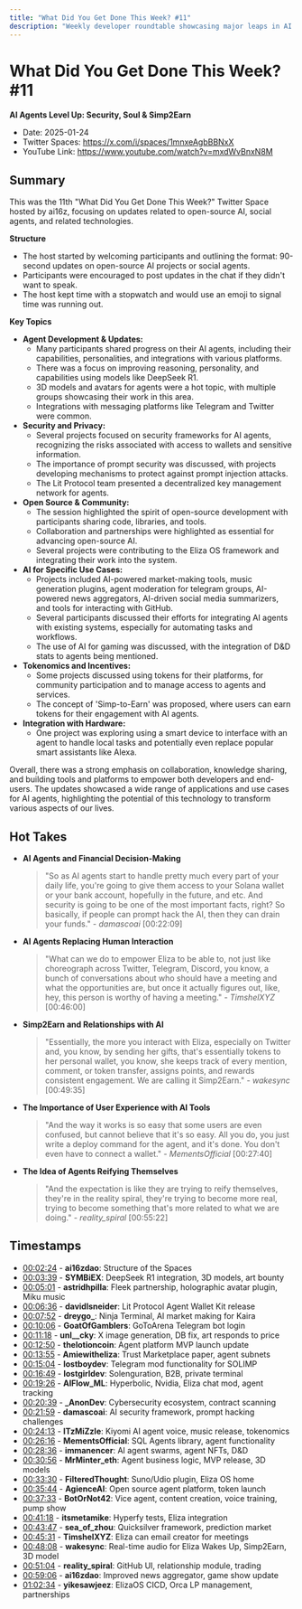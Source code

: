 ```yaml
---
title: "What Did You Get Done This Week? #11"
description: "Weekly developer roundtable showcasing major leaps in AI agent capabilities - featuring DeepSeek R1 integrations, Lit Protocol's agent security framework, voice cloning breakthroughs, and the emergence of Simp2Earn tokenomics."
---
```


# What Did You Get Done This Week? #11

**AI Agents Level Up: Security, Soul & Simp2Earn**

- Date: 2025-01-24
- Twitter Spaces: https://x.com/i/spaces/1mnxeAgbBBNxX
- YouTube Link: https://www.youtube.com/watch?v=mxdWvBnxN8M


## Summary

This was the 11th "What Did You Get Done This Week?" Twitter Space hosted by ai16z, focusing on updates related to open-source AI, social agents, and related technologies.

**Structure**

*   The host started by welcoming participants and outlining the format: 90-second updates on open-source AI projects or social agents.
*   Participants were encouraged to post updates in the chat if they didn't want to speak.
*   The host kept time with a stopwatch and would use an emoji to signal time was running out.

**Key Topics**

*   **Agent Development & Updates:**
    *   Many participants shared progress on their AI agents, including their capabilities, personalities, and integrations with various platforms.
    *   There was a focus on improving reasoning, personality, and capabilities using models like DeepSeek R1.
    *   3D models and avatars for agents were a hot topic, with multiple groups showcasing their work in this area.
    *   Integrations with messaging platforms like Telegram and Twitter were common.
*   **Security and Privacy:**
    *   Several projects focused on security frameworks for AI agents, recognizing the risks associated with access to wallets and sensitive information.
    *   The importance of prompt security was discussed, with projects developing mechanisms to protect against prompt injection attacks.
    *   The Lit Protocol team presented a decentralized key management network for agents.
*   **Open Source & Community:**
    *   The session highlighted the spirit of open-source development with participants sharing code, libraries, and tools.
    *   Collaboration and partnerships were highlighted as essential for advancing open-source AI.
    *   Several projects were contributing to the Eliza OS framework and integrating their work into the system.
*   **AI for Specific Use Cases:**
    *   Projects included AI-powered market-making tools, music generation plugins, agent moderation for telegram groups, AI-powered news aggregators, AI-driven social media summarizers, and tools for interacting with GitHub.
    *   Several participants discussed their efforts for integrating AI agents with existing systems, especially for automating tasks and workflows.
    *  The use of AI for gaming was discussed, with the integration of D&D stats to agents being mentioned.
*   **Tokenomics and Incentives:**
    *   Some projects discussed using tokens for their platforms, for community participation and to manage access to agents and services.
    *   The concept of 'Simp-to-Earn' was proposed, where users can earn tokens for their engagement with AI agents.
*   **Integration with Hardware:**
    *   One project was exploring using a smart device to interface with an agent to handle local tasks and potentially even replace popular smart assistants like Alexa.

Overall, there was a strong emphasis on collaboration, knowledge sharing, and building tools and platforms to empower both developers and end-users. The updates showcased a wide range of applications and use cases for AI agents, highlighting the potential of this technology to transform various aspects of our lives.


## Hot Takes

-   **AI Agents and Financial Decision-Making**
    >   "So as AI agents start to handle pretty much every part of your daily life, you're going to give them access to your Solana wallet or your bank account, hopefully in the future, and etc. And security is going to be one of the most important facts, right? So basically, if people can prompt hack the AI, then they can drain your funds." - *damascoai* [00:22:09]

-   **AI Agents Replacing Human Interaction**
    >   "What can we do to empower Eliza to be able to, not just like choreograph across Twitter, Telegram, Discord, you know, a bunch of conversations about who should have a meeting and what the opportunities are, but once it actually figures out, like, hey, this person is worthy of having a meeting." - *TimshelXYZ* [00:46:00]

-   **Simp2Earn and Relationships with AI**
    >   "Essentially, the more you interact with Eliza, especially on Twitter and, you know, by sending her gifts, that's essentially tokens to her personal wallet, you know, she keeps track of every mention, comment, or token transfer, assigns points, and rewards consistent engagement. We are calling it Simp2Earn." - *wakesync* [00:49:35]

-   **The Importance of User Experience with AI Tools**
    > "And the way it works is so easy that some users are even confused, but cannot believe that it's so easy. All you do, you just write a deploy command for the agent, and it's done. You don't even have to connect a wallet." - *MementsOfficial* [00:27:40]

-   **The Idea of Agents Reifying Themselves**
    > "And the expectation is like they are trying to reify themselves, they're in the reality spiral, they're trying to become more real, trying to become something that's more related to what we are doing." - *reality_spiral* [00:55:22]


## Timestamps

- [00:02:24](<https://www.youtube.com/watch?v=mxdWvBnxN8M&t=144>) - **ai16zdao**: Structure of the Spaces
- [00:03:39](<https://www.youtube.com/watch?v=mxdWvBnxN8M&t=219>) - **SYMBiEX**: DeepSeek R1 integration, 3D models, art bounty
- [00:05:01](<https://www.youtube.com/watch?v=mxdWvBnxN8M&t=301>) - **astridhpilla**: Fleek partnership, holographic avatar plugin, Miku music
- [00:06:36](<https://www.youtube.com/watch?v=mxdWvBnxN8M&t=396>) - **davidlsneider**: Lit Protocol Agent Wallet Kit release
- [00:07:52](<https://www.youtube.com/watch?v=mxdWvBnxN8M&t=472>) - **dreygo_**: Ninja Terminal, AI market making for Kaira
- [00:10:06](<https://www.youtube.com/watch?v=mxdWvBnxN8M&t=606>) - **GoatOfGamblers**: GoToArena Telegram bot login
- [00:11:18](<https://www.youtube.com/watch?v=mxdWvBnxN8M&t=678>) - **unl__cky**: X image generation, DB fix, art responds to price
- [00:12:50](<https://www.youtube.com/watch?v=mxdWvBnxN8M&t=770>) - **thelotioncoin**: Agent platform MVP launch update
- [00:13:55](<https://www.youtube.com/watch?v=mxdWvBnxN8M&t=835>) - **Amiewitheliza**: Trust Marketplace paper, agent subnets
- [00:15:04](<https://www.youtube.com/watch?v=mxdWvBnxN8M&t=904>) - **lostboydev**: Telegram mod functionality for SOLIMP
- [00:16:49](<https://www.youtube.com/watch?v=mxdWvBnxN8M&t=1009>) - **lostgirldev**: Solenguration, B2B, private terminal
- [00:19:26](<https://www.youtube.com/watch?v=mxdWvBnxN8M&t=1166>) - **AIFlow_ML**: Hyperbolic, Nvidia, Eliza chat mod, agent tracking
- [00:20:39](<https://www.youtube.com/watch?v=mxdWvBnxN8M&t=1239>) - **_AnonDev**: Cybersecurity ecosystem, contract scanning
- [00:21:59](<https://www.youtube.com/watch?v=mxdWvBnxN8M&t=1319>) - **damascoai**: AI security framework, prompt hacking challenges
- [00:24:13](<https://www.youtube.com/watch?v=mxdWvBnxN8M&t=1453>) - **ITzMiZzle**: Kiyomi AI agent voice, music release, tokenomics
- [00:26:16](<https://www.youtube.com/watch?v=mxdWvBnxN8M&t=1576>) - **MementsOfficial**: SQL Agents library, agent functionality
- [00:28:36](<https://www.youtube.com/watch?v=mxdWvBnxN8M&t=1716>) - **immanencer**: AI agent swarms, agent NFTs, D&D
- [00:30:56](<https://www.youtube.com/watch?v=mxdWvBnxN8M&t=1856>) - **MrMinter_eth**: Agent business logic, MVP release, 3D models
- [00:33:30](<https://www.youtube.com/watch?v=mxdWvBnxN8M&t=2010>) - **FilteredThought**: Suno/Udio plugin, Eliza OS home
- [00:35:44](<https://www.youtube.com/watch?v=mxdWvBnxN8M&t=2144>) - **AgienceAI**: Open source agent platform, token launch
- [00:37:33](<https://www.youtube.com/watch?v=mxdWvBnxN8M&t=2253>) - **BotOrNot42**: Vice agent, content creation, voice training, pump show
- [00:41:18](<https://www.youtube.com/watch?v=mxdWvBnxN8M&t=2478>) - **itsmetamike**: Hyperfy tests, Eliza integration
- [00:43:47](<https://www.youtube.com/watch?v=mxdWvBnxN8M&t=2627>) - **sea_of_zhou**: Quicksilver framework, prediction market
- [00:45:31](<https://www.youtube.com/watch?v=mxdWvBnxN8M&t=2731>) - **TimshelXYZ**: Eliza can email creator for meetings
- [00:48:08](<https://www.youtube.com/watch?v=mxdWvBnxN8M&t=2888>) - **wakesync**: Real-time audio for Eliza Wakes Up, Simp2Earn, 3D model
- [00:51:04](<https://www.youtube.com/watch?v=mxdWvBnxN8M&t=3064>) - **reality_spiral**: GitHub UI, relationship module, trading
- [00:59:06](<https://www.youtube.com/watch?v=mxdWvBnxN8M&t=3546>) - **ai16zdao**: Improved news aggregator, game show update
- [01:02:34](<https://www.youtube.com/watch?v=mxdWvBnxN8M&t=3754>) - **yikesawjeez**: ElizaOS CICD, Orca LP management, partnerships
